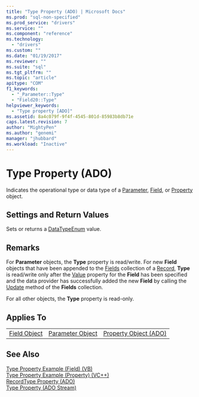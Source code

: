 ```yaml
---
title: "Type Property (ADO) | Microsoft Docs"
ms.prod: "sql-non-specified"
ms.prod_service: "drivers"
ms.service: ""
ms.component: "reference"
ms.technology:
  - "drivers"
ms.custom: ""
ms.date: "01/19/2017"
ms.reviewer: ""
ms.suite: "sql"
ms.tgt_pltfrm: ""
ms.topic: "article"
apitype: "COM"
f1_keywords: 
  - "_Parameter::Type"
  - "Field20::Type"
helpviewer_keywords: 
  - "Type property [ADO]"
ms.assetid: 8a4c079f-9f4f-4545-801d-85983b8db71e
caps.latest.revision: 7
author: "MightyPen"
ms.author: "genemi"
manager: "jhubbard"
ms.workload: "Inactive"
---
```

# Type Property (ADO)
Indicates the operational type or data type of a [Parameter](../../../ado/reference/ado-api/parameter-object.md), [Field](../../../ado/reference/ado-api/field-object.md), or [Property](../../../ado/reference/ado-api/property-object-ado.md) object.  
  
## Settings and Return Values  
 Sets or returns a [DataTypeEnum](../../../ado/reference/ado-api/datatypeenum.md) value.  
  
## Remarks  
 For **Parameter** objects, the **Type** property is read/write. For new **Field** objects that have been appended to the [Fields](../../../ado/reference/ado-api/fields-collection-ado.md) collection of a [Record](../../../ado/reference/ado-api/record-object-ado.md), **Type** is read/write only after the [Value](../../../ado/reference/ado-api/value-property-ado.md) property for the **Field** has been specified and the data provider has successfully added the new **Field** by calling the [Update](../../../ado/reference/ado-api/update-method.md) method of the **Fields** collection.  
  
 For all other objects, the **Type** property is read-only.  
  
## Applies To  
  
||||  
|-|-|-|  
|[Field Object](../../../ado/reference/ado-api/field-object.md)|[Parameter Object](../../../ado/reference/ado-api/parameter-object.md)|[Property Object (ADO)](../../../ado/reference/ado-api/property-object-ado.md)|  
  
## See Also  
 [Type Property Example (Field) (VB)](../../../ado/reference/ado-api/type-property-example-field-vb.md)   
 [Type Property Example (Property) (VC++)](../../../ado/reference/ado-api/type-property-example-property-vc.md)   
 [RecordType Property (ADO)](../../../ado/reference/ado-api/recordtype-property-ado.md)   
 [Type Property (ADO Stream)](../../../ado/reference/ado-api/type-property-ado-stream.md)
